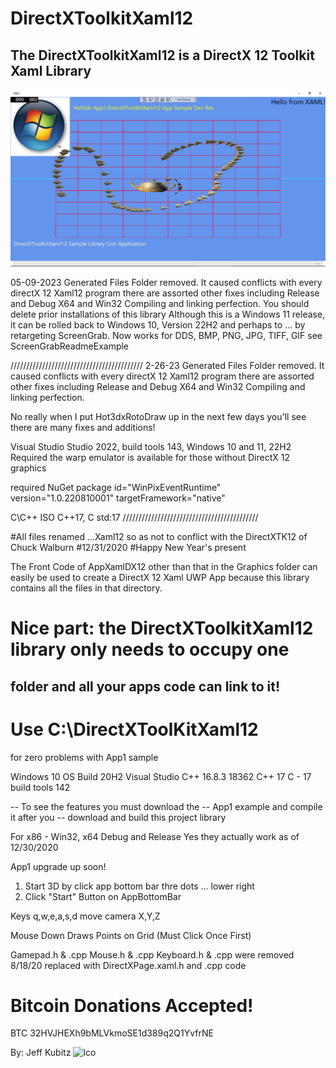 # DirectXToolkitXaml12

## The DirectXToolkitXaml12 is a DirectX 12 Toolkit Xaml Library

![App1 Example Screenshot](https://github.com/hot3dx/DirectXToolkitXaml12/blob/master/Assets/App1-DirectXToolKitXaml12-Sample-App.png)

05-09-2023 Generated Files Folder removed. It caused conflicts with every directX 12 Xaml12 program
there are assorted other fixes including Release and Debug X64 and Win32 Compiling and linking perfection.
You should delete prior installations of this library
Although this is a Windows 11 release, it can be rolled back to Windows 10, Version 22H2 and perhaps to ... by retargeting
ScreenGrab. Now works for DDS, BMP, PNG, JPG, TIFF, GIF see ScreenGrabReadmeExample

//////////////////////////////////////////
2-26-23 Generated Files Folder removed. It caused conflicts with every directX 12 Xaml12 program
there are assorted other fixes including Release and Debug X64 and Win32 Compiling and linking perfection.

No really when I put Hot3dxRotoDraw up in the next few days you'll see there are many fixes and additions!

Visual Studio Studio 2022, build tools 143, Windows 10 and 11, 22H2 Required the warp emulator is available for those without DirectX 12 graphics

required NuGet package id="WinPixEventRuntime" version="1.0.220810001" targetFramework="native"

C\C++ ISO C++17, C std:17
///////////////////////////////////////////

#All files renamed ...Xaml12 so as not to conflict with the DirectXTK12 of Chuck Walburn
#12/31/2020 
#Happy New Year's present 

The Front Code of AppXamlDX12 other than that in the Graphics folder
can easily be used to create a DirectX 12 Xaml UWP App because this 
library contains all the files in that directory.

# Nice part: the DirectXToolkitXaml12 library only needs to occupy one 
## folder and all your apps code can link to it!
# Use C:\DirectXToolKitXaml12
for zero problems with App1 sample

Windows 10 OS Build 20H2
Visual Studio C++ 16.8.3
18362
C++ 17
C - 17
build tools 142

-- To see the features you must download the 
-- App1 example and compile it after you 
-- download and build this project library

For x86 - Win32, x64 Debug and Release
Yes they actually work as of 12/30/2020

App1 upgrade up soon!
1) Start 3D by click app bottom bar thre dots ... lower right
2) Click "Start" Button on AppBottomBar

Keys q,w,e,a,s,d move camera X,Y,Z

Mouse Down Draws Points on Grid (Must Click Once First)

Gamepad.h & .cpp
Mouse.h & .cpp
Keyboard.h & .cpp
were removed 8/18/20 replaced with DirectXPage.xaml.h and .cpp code

# Bitcoin Donations Accepted!

BTC 32HVJHEXh9bMLVkmoSE1d389q2Q1YvfrNE

By: Jeff Kubitz
![Ico](https://github.com/hot3dx/AppXamlDX12/blob/master/Assets/AutoDraw2.ico)
